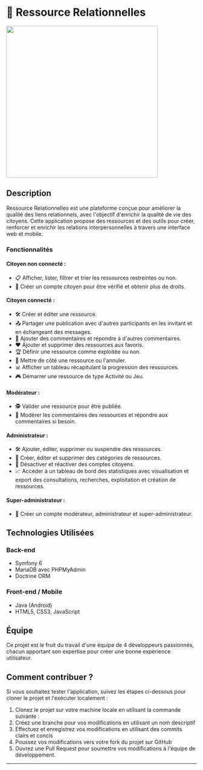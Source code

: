 # 🚀 Ressource Relationnelles

<img align="center" height="400" src="https://github.com/Mikadjx/RessourceR/assets/109203536/7bedb18c-d9fe-427e-8d89-e2c9915196ef"  />

## Description

Ressource Relationnelles est une plateforme conçue pour améliorer la qualité des liens relationnels, avec l'objectif d'enrichir la qualité de vie des citoyens. Cette application propose des ressources et des outils pour créer, renforcer et enrichir les relations interpersonnelles à travers une interface web et mobile.

### Fonctionnalités

#### Citoyen non connecté :
- 📋 Afficher, lister, filtrer et trier les ressources restreintes ou non.
- 📝 Créer un compte citoyen pour être vérifié et obtenir plus de droits.

#### Citoyen connecté :
- 🛠️ Créer et éditer une ressource.
- 📤 Partager une publication avec d'autres participants en les invitant et en échangeant des messages.
- 💬 Ajouter des commentaires et répondre à d'autres commentaires.
- ❤️ Ajouter et supprimer des ressources aux favoris.
- 🏆 Définir une ressource comme exploitée ou non.
- 📌 Mettre de côté une ressource ou l'annuler.
- 📊 Afficher un tableau récapitulant la progression des ressources.
- 🎮 Démarrer une ressource de type Activité ou Jeu.

#### Modérateur :
- 🕵️ Valider une ressource pour être publiée.
- 💬 Modérer les commentaires des ressources et répondre aux commentaires si besoin.

#### Administrateur :
- 🛠️ Ajouter, éditer, supprimer ou suspendre des ressources.
- 📂 Créer, éditer et supprimer des catégories de ressources.
- 🚫 Désactiver et réactiver des comptes citoyens.
- 📈 Accéder à un tableau de bord des statistiques avec visualisation et export des consultations, recherches, exploitation et création de ressources.

#### Super-administrateur :
- 👑 Créer un compte modérateur, administrateur et super-administrateur.

## Technologies Utilisées

### Back-end 
- Symfony 6
- MariaDB avec PHPMyAdmin
- Doctrine ORM

### Front-end / Mobile
- Java (Android)
- HTML5, CSS3, JavaScript

## Équipe

Ce projet est le fruit du travail d'une équipe de 4 développeurs passionnés, chacun apportant son expertise pour créer une bonne expèrience utilisateur.

## Comment contribuer ?

Si vous souhaitez tester l'application, suivez les étapes ci-dessous pour cloner le projet et l'exécuter localement :

1. Clonez le projet sur votre machine locale en utilisant la commande suivante :
2. Créez une branche pour vos modifications en utilisant un nom descriptif 
3. Effectuez et enregistrez vos modifications en utilisant des commits clairs et concis 
4. Poussez vos modifications vers votre fork du projet sur GitHub 
5. Ouvrez une Pull Request pour soumettre vos modifications à l'équipe de développement.

---
  

